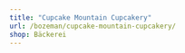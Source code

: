```yaml
---
title: "Cupcake Mountain Cupcakery"
url: /bozeman/cupcake-mountain-cupcakery/
shop: Bäckerei
---
```

